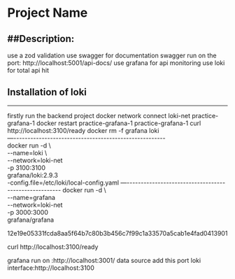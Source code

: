 # Project Name

##Description:
-----------------------------------------------------
use a zod validation
use swagger for documentation
swagger run on the port: http://localhost:5001/api-docs/
use grafana for api monitoring
use loki for total api hit

## Installation of loki
------------------------------------------------------
firstly run the backend project
docker network connect loki-net practice-grafana-1
docker restart practice-grafana-1
practice-grafana-1
curl http://localhost:3100/ready
docker rm -f grafana loki  
—------------------------------------------------------                                         
docker run -d \                                                            
  --name=loki \   
  --network=loki-net \
  -p 3100:3100 \
  grafana/loki:2.9.3 \
  -config.file=/etc/loki/local-config.yaml
—------------------------------------------------------
docker run -d \                                                                         
  --name=grafana \
  --network=loki-net \
  -p 3000:3000 \
  grafana/grafana

12e19e05331fcda8aa5f64b7c80b3b456c7f99c1a33570a5cab1e4fad0413901

curl http://localhost:3100/ready     

grafana run on :http://localhost:3001/
data source add this port loki interface:http://localhost:3100

